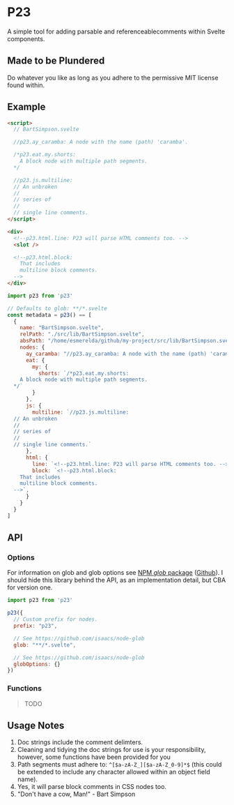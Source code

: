 # P23

A simple tool for adding parsable and referenceablecomments within Svelte components.

## Made to be Plundered

Do whatever you like as long as you adhere to the permissive MIT license found within.

## Example

```html
<script>
  // BartSimpson.svelte

  //p23.ay_caramba: A node with the name (path) 'caramba'.

  /*p23.eat.my.shorts:
    A block node with multiple path segments.
  */

  //p23.js.multiline:
  // An unbroken
  //
  // series of
  //
  // single line comments.
</script>

<div>
  <!--p23.html.line: P23 will parse HTML comments too. -->
  <slot />

  <!--p23.html.block:
    That includes
    multiline block comments. 
  -->
</div>
```

```js
import p23 from 'p23'

// Defaults to glob: **/*.svelte
const metadata = p23() == [
  {
    name: "BartSimpson.svelte",
    relPath: "./src/lib/BartSimpson.svelte",
    absPath: "/home/esmerelda/github/my-project/src/lib/BartSimpson.svelte",
    nodes: {
      ay_caramba: "//p23.ay_caramba: A node with the name (path) 'caramba'.",
      eat: {
        my: {
          shorts: `/*p23.eat.my.shorts:
    A block node with multiple path segments.
  */`
        }
      },
      js: {
        multiline: `//p23.js.multiline:
  // An unbroken
  //
  // series of
  //
  // single line comments.`
      },
      html: {
        line: `<!--p23.html.line: P23 will parse HTML comments too. -->`,
        block: `<!--p23.html.block:
    That includes
    multiline block comments. 
  -->`,
      }
    }
  }
]
```

## API

### Options

For information on glob and glob options see [NPM _glob_ package](https://www.npmjs.com/package/glob) ([Github](https://github.com/isaacs/node-glob)). I should hide this library behind the API, as an implementation detail, but CBA for version one.

```js
import p23 from 'p23'

p23({
  // Custom prefix for nodes. 
  prefix: "p23",

  // See https://github.com/isaacs/node-glob 
  glob: "**/*.svelte",

  // See https://github.com/isaacs/node-glob
  globOptions: {}
})
```

### Functions

> TODO

## Usage Notes

1. Doc strings include the comment delimters.
2. Cleaning and tidying the doc strings for use is your responsibility, however, some functions have been provided for you
3. Path segments must adhere to: `^[$a-zA-Z_][$a-zA-Z_0-9]*$` (this could be extended to include any character allowed within an object field name).
4. Yes, it will parse block comments in CSS nodes too.
5. "Don't have a cow, Man!" - Bart Simpson
